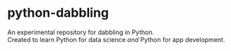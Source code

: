 # python-dabbling

An experimental repository for dabbling in Python.  
Created to learn Python for data science _and_ Python for app development.
